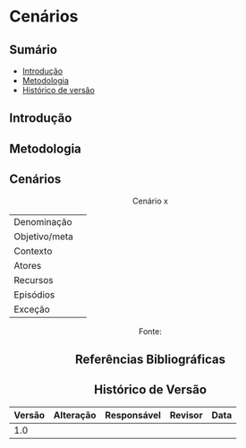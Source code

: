 # Cenários

## Sumário
* [Introdução](#Introdução)
* [Metodologia](#Metodologia)
* [Histórico de versão](#Histórico-de-versão)
## Introdução

## Metodologia

## Cenários

<center>
Cenário x

| | |
| - | - |
|Denominação | |
|Objetivo/meta | |
|Contexto | |
|Atores | |
|Recursos | |
|Episódios | |
|Exceção | |

Fonte: []()
<center>






## Referências Bibliográficas

## Histórico de Versão

| Versão | Alteração | Responsável | Revisor | Data |
| - | - | - | - | - |
| 1.0 |     |     |     |       |